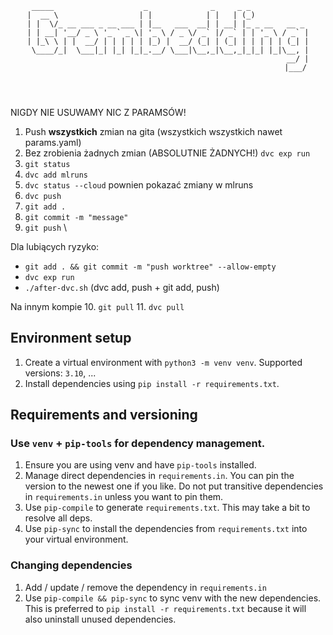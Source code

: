 <pre>
<code>
<p style="text-align: center;">
 _____                    _              _     _ _             
|  __ \                  | |            | |   | (_)            
| |  \/_ __ ___ _ __ ___ | |__   ___  __| | __| |_ _ __   __ _ 
| | __| '__/ _ \ '_ ` _ \| '_ \ / _ \/ _` |/ _` | | '_ \ / _` |
| |_\ \ | |  __/ | | | | | |_) |  __/ (_| | (_| | | | | | (_| |
 \____/_|  \___|_| |_| |_|_.__/ \___|\__,_|\__,_|_|_| |_|\__, |
                                                          __/ |
                                                         |___/
</p>
</code>
</pre>


NIGDY NIE USUWAMY NIC Z PARAMSÓW!

1. Push **wszystkich** zmian na gita (wszystkich wszystkich nawet params.yaml)
2. Bez zrobienia żadnych zmian (ABSOLUTNIE ŻADNYCH!) `dvc exp run`
3. `git status`
4. `dvc add mlruns`
5. `dvc status --cloud` pownien pokazać zmiany w mlruns
6. `dvc push`
7. `git add .`
8. `git commit -m "message"`
9. `git push` \

Dla lubiących ryzyko:
* `git add . && git commit -m "push worktree" --allow-empty`
* `dvc exp run`
* `./after-dvc.sh` (dvc add, push + git add, push)

Na innym kompie
10. `git pull`
11. `dvc pull`

## Environment setup

1. Create a virtual environment with `python3 -m venv venv`. Supported versions: `3.10`, ...
2. Install dependencies using `pip install -r requirements.txt`.

## Requirements and versioning

### Use `venv` + `pip-tools` for dependency management.

1. Ensure you are using venv and have `pip-tools` installed.
2. Manage direct dependencies in `requirements.in`. You can pin the version to the newest one if you like.
Do not put transitive dependencies in `requirements.in` unless you want to pin them.
3. Use `pip-compile` to generate `requirements.txt`. This may take a bit to resolve all deps.
4. Use `pip-sync` to install the dependencies from `requirements.txt` into your virtual environment.

### Changing dependencies

1. Add / update / remove the dependency in `requirements.in`
2. Use `pip-compile && pip-sync` to sync venv with the new dependencies.
This is preferred to `pip install -r requirements.txt` because it will also uninstall unused dependencies.

